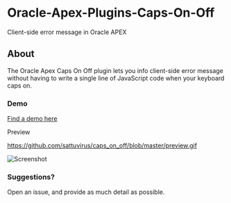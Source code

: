 # Oracle-Apex-Plugins-Caps-On-Off

Client-side error message in Oracle APEX

## About

The Oracle Apex Caps On Off plugin lets you info client-side error message without having to write a single line of JavaScript code when your keyboard caps on.

### Demo
[Find a demo here](https://apex.oracle.com/pls/apex/f?p=12029:18)

Preview

https://github.com/sattuvirus/caps_on_off/blob/master/preview.gif

![Screenshot](https://github.com/sattuvirus/caps_on_off/blob/master/preview.gif)

### Suggestions?
Open an issue, and provide as much detail as possible.
